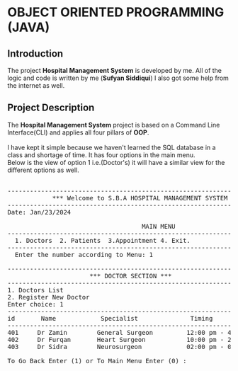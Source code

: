 # OBJECT ORIENTED PROGRAMMING (JAVA)

## Introduction
The project **Hospital Management System** is developed by me. All of the logic and code is written by me (**Sufyan Siddiqui**) I also got some help from the internet as well. 

##  Project Description
The **Hospital Management System** project is based on a Command Line Interface(CLI) and applies all four pillars of **OOP**. <br><br>
I have kept it simple because we haven't learned the SQL database in a class and shortage of time.
It has four options in the main menu.<br>
Below is the view of option 1 i.e.(Doctor's) it will have a similar view for the different options as well.
<br> <br>

<pre>
--------------------------------------------------------------------------------
            *** Welcome to S.B.A HOSPITAL MANAGEMENT SYSTEM  ***
--------------------------------------------------------------------------------  
Date: Jan/23/2024                                            Time: 08:52 pm     

                                    MAIN MENU
-----------------------------------------------------------------------------------
  1. Doctors  2. Patients  3.Appointment 4. Exit.
-----------------------------------------------------------------------------------
  Enter the number according to Menu: 1
  
--------------------------------------------------------------------------------
                      *** DOCTOR SECTION ***
--------------------------------------------------------------------------------
1. Doctors List
2. Register New Doctor
Enter choice: 1
-------------------------------------------------------------------------------------------------------------------
id       Name            Specialist              Timing                  Days                    Room No.
-------------------------------------------------------------------------------------------------------------------
401     Dr Zamin        General Surgeon         12:00 pm - 4:00 pm      Mon - Wed - Thur        FRF-105
402     Dr Furqan       Heart Surgeon           10:00 pm - 2:00 pm      Wed - Thur - Sun        FRF-101
403     Dr Sidra        Neurosurgeon            02:00 pm - 08:00 pm     Mon - Wed - Sun         SNF-109

To Go Back Enter (1) or To Main Menu Enter (0) :


</pre>
